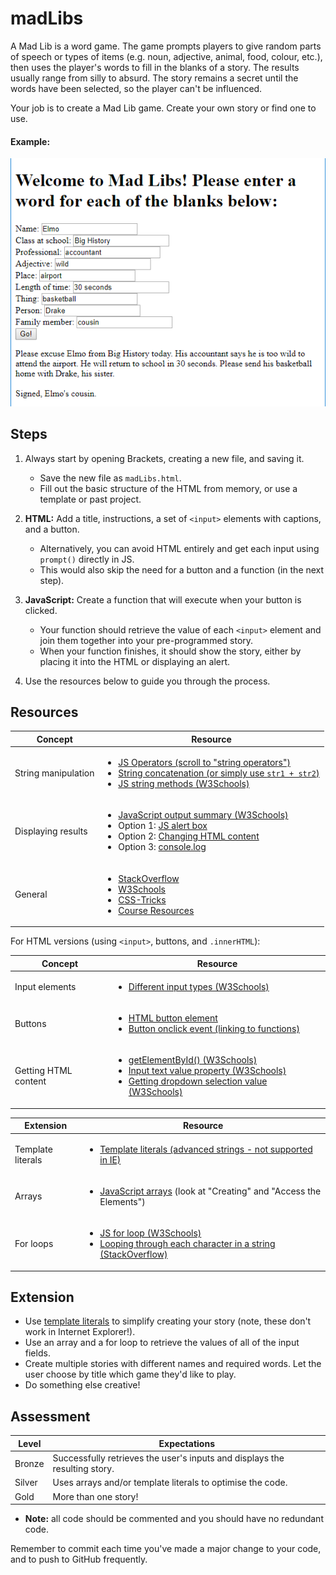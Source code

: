 # madLibs

A Mad Lib is a word game. The game prompts players to give random parts of speech or types of items (e.g. noun, adjective, animal, food, colour, etc.), then uses the player's words to fill in the blanks of a story. The results usually range from silly to absurd. The story remains a secret until the words have been selected, so the player can't be influenced.

Your job is to create a Mad Lib game. Create your own story or find one to use.

#### Example:

![Example](./madlibs.png "Mad Libs Example")

## Steps

1. Always start by opening Brackets, creating a new file, and saving it.

    - Save the new file as `madLibs.html`.
    - Fill out the basic structure of the HTML from memory, or use a template or past project.

2. **HTML:** Add a title, instructions, a set of `<input>` elements with captions, and a button.

    - Alternatively, you can avoid HTML entirely and get each input using `prompt()` directly in JS.
    - This would also skip the need for a button and a function (in the next step).

3. **JavaScript:** Create a function that will execute when your button is clicked.

    - Your function should retrieve the value of each `<input>` element and join them together into your pre-programmed story.
    - When your function finishes, it should show the story, either by placing it into the HTML or displaying an alert.

4. Use the resources below to guide you through the process.

## Resources

| Concept              | Resource |
|----------------------|----------|
| String manipulation  | <ul><li>[JS Operators (scroll to "string operators")](https://www.w3schools.com/js/js_operators.asp)</li><li>[String concatenation (or simply use `str1 + str2`)](https://www.w3schools.com/jsref/jsref_concat_string.asp)</li><li>[JS string methods (W3Schools)](https://www.w3schools.com/js/js_string_methods.asp)</li></ul> |
| Displaying results   | <ul><li>[JavaScript output summary (W3Schools)](https://www.w3schools.com/js/js_output.asp)</li><li>Option 1: [JS alert box](https://www.w3schools.com/js/js_popup.asp)</li><li>Option 2: [Changing HTML content](https://www.w3schools.com/js/js_htmldom_html.asp)</li><li>Option 3: [console.log](https://www.w3schools.com/jsref/met_console_log.asp)</li></ul> |
| General     | <ul><li>[StackOverflow](https://stackoverflow.com/)</li><li>[W3Schools](https://www.w3schools.com/)</li><li>[CSS-Tricks](https://css-tricks.com/)</li><li>[Course Resources](/resources/)</li></ul> |

For HTML versions (using `<input>`, buttons, and `.innerHTML`):

| Concept              | Resource |
|----------------------|----------|
| Input elements | <ul><li>[Different input types (W3Schools)](https://www.w3schools.com/tags/att_input_type.asp)</li></ul> |
| Buttons     | <ul><li>[HTML button element](https://www.w3schools.com/tags/tag_button.asp)</li><li>[Button onclick event (linking to functions)](https://www.w3schools.com/jsref/event_onclick.asp)</li></ul> |
| Getting HTML content | <ul><li>[getElementById() (W3Schools)](https://www.w3schools.com/jsref/met_document_getelementbyid.asp)</li><li>[Input text value property (W3Schools)](https://www.w3schools.com/jsref/prop_text_value.asp)</li><li>[Getting dropdown selection value (W3Schools)](https://www.w3schools.com/jsref/prop_select_value.asp)</li></ul> |

| Extension            | Resource |
|----------------------|----------|
| Template literals    | <ul><li>[Template literals (advanced strings - not supported in IE)](https://developer.mozilla.org/en-US/docs/Web/JavaScript/Reference/Template_literals)</li></ul> |
| Arrays               | <ul><li>[JavaScript arrays](https://www.w3schools.com/js/js_arrays.asp) (look at "Creating" and "Access the Elements")</li></ul> |
| For loops            | <ul><li>[JS for loop (W3Schools)](https://www.w3schools.com/js/js_loop_for.asp)</li><li>[Looping through each character in a string (StackOverflow)](https://stackoverflow.com/a/1967132/4080966)</li></ul> |

## Extension

- Use [template literals](https://developer.mozilla.org/en-US/docs/Web/JavaScript/Reference/Template_literals) to simplify creating your story (note, these don't work in Internet Explorer!).
- Use an array and a for loop to retrieve the values of all of the input fields.
- Create multiple stories with different names and required words. Let the user choose by title which game they'd like to play.
- Do something else creative!

## Assessment

| Level  | Expectations |
|--------|--------------|
| Bronze | Successfully retrieves the user's inputs and displays the resulting story. |
| Silver | Uses arrays and/or template literals to optimise the code. |
| Gold   | More than one story! |

- **Note:** all code should be commented and you should have no redundant code.

Remember to commit each time you've made a major change to your code, and to push to GitHub frequently.
